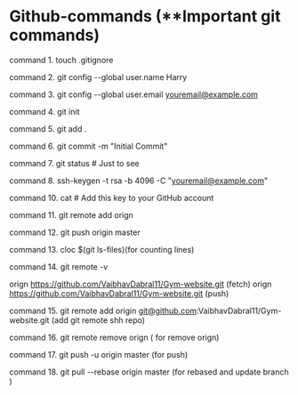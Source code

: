 # Github-commands (**Important git commands)
command 1. touch .gitignore

command 2. git config --global user.name Harry
 
command 3. git config --global user.email youremail@example.com
 
command 4. git init
 
command 5. git add .
 
command 6. git commit -m "Initial Commit"
 
command 7. git status # Just to see
 
command 8. ssh-keygen -t rsa -b 4096 -C "youremail@example.com"
 
command 10. cat <path to id_rsa.pub> # Add this key to your GitHub account 
 
command 11. git remote add orign <ssh url.git>
 
command 12. git push origin master
 
command 13. cloc $(git ls-files)(for counting lines)
 
command 14. git remote -v

orign https://github.com/VaibhavDabral11/Gym-website.git (fetch)
orign https://github.com/VaibhavDabral11/Gym-website.git (push)
 
command 15. git remote add origin git@github.com:VaibhavDabral11/Gym-website.git (add git remote shh repo)
  
command 16. git remote remove orign ( for remove orign)

command 17. git push -u origin master (for push)

command 18. git pull --rebase origin master (for rebased and update branch  )
